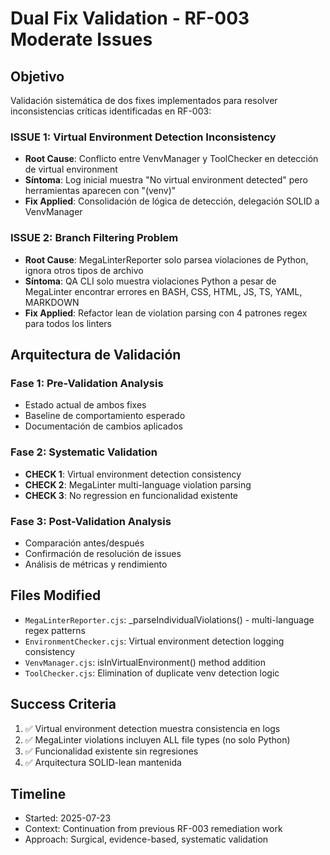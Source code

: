 # Dual Fix Validation - RF-003 Moderate Issues

## Objetivo
Validación sistemática de dos fixes implementados para resolver inconsistencias críticas identificadas en RF-003:

### ISSUE 1: Virtual Environment Detection Inconsistency
- **Root Cause**: Conflicto entre VenvManager y ToolChecker en detección de virtual environment
- **Síntoma**: Log inicial muestra "No virtual environment detected" pero herramientas aparecen con "(venv)"
- **Fix Applied**: Consolidación de lógica de detección, delegación SOLID a VenvManager

### ISSUE 2: Branch Filtering Problem  
- **Root Cause**: MegaLinterReporter solo parsea violaciones de Python, ignora otros tipos de archivo
- **Síntoma**: QA CLI solo muestra violaciones Python a pesar de MegaLinter encontrar errores en BASH, CSS, HTML, JS, TS, YAML, MARKDOWN
- **Fix Applied**: Refactor lean de violation parsing con 4 patrones regex para todos los linters

## Arquitectura de Validación

### Fase 1: Pre-Validation Analysis
- Estado actual de ambos fixes
- Baseline de comportamiento esperado
- Documentación de cambios aplicados

### Fase 2: Systematic Validation  
- **CHECK 1**: Virtual environment detection consistency
- **CHECK 2**: MegaLinter multi-language violation parsing
- **CHECK 3**: No regression en funcionalidad existente

### Fase 3: Post-Validation Analysis
- Comparación antes/después
- Confirmación de resolución de issues
- Análisis de métricas y rendimiento

## Files Modified
- `MegaLinterReporter.cjs`: _parseIndividualViolations() - multi-language regex patterns
- `EnvironmentChecker.cjs`: Virtual environment detection logging consistency  
- `VenvManager.cjs`: isInVirtualEnvironment() method addition
- `ToolChecker.cjs`: Elimination of duplicate venv detection logic

## Success Criteria
1. ✅ Virtual environment detection muestra consistencia en logs
2. ✅ MegaLinter violations incluyen ALL file types (no solo Python)
3. ✅ Funcionalidad existente sin regresiones
4. ✅ Arquitectura SOLID-lean mantenida

## Timeline
- Started: 2025-07-23
- Context: Continuation from previous RF-003 remediation work
- Approach: Surgical, evidence-based, systematic validation
